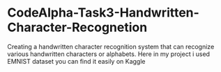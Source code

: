 # CodeAlpha-Task3-Handwritten-Character-Recognetion
 Creating a handwritten character recognition system that can recognize various handwritten characters or alphabets. Here in my project i used EMNIST dataset you can find it easily on Kaggle 
